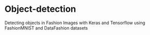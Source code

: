 # Object-detection
Detecting objects in Fashion Images with Keras and Tensorflow using FashionMNIST and DataFashion datasets 
